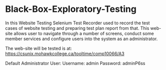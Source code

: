 # Black-Box-Exploratory-Testing

In this Website Testing Selenium Test Recorder used to record the test cases of website testing and preparing test plan report from that. This web-site allows user to navigate through a number of screens, conduct some member services and configure users into the system as an administrator.

The web-site will be tested is at:
https://csunix.mohawkcollege.ca/tooltime/comp10066/A3

Default Administrator User:
Username: admin
Password: adminP6ss
